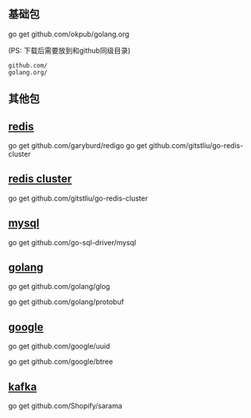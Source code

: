 ## 基础包
go get github.com/okpub/golang.org

(PS: 下载后需要放到和github同级目录)
```vim
github.com/
golang.org/
```

## 其他包

## [redis](https://github.com/garyburd/redigo)
go get github.com/garyburd/redigo
go get github.com/gitstliu/go-redis-cluster

## [redis cluster](https://github.com/gitstliu/go-redis-cluster)
go get github.com/gitstliu/go-redis-cluster
 
## [mysql](https://github.com/go-sql-driver/mysql) 
go get github.com/go-sql-driver/mysql

## [golang](https://github.com/golang)
go get github.com/golang/glog

go get github.com/golang/protobuf

## [google](https://github.com/google)
go get github.com/google/uuid

go get github.com/google/btree

## [kafka](https://github.com/Shopify/sarama)
go get github.com/Shopify/sarama
